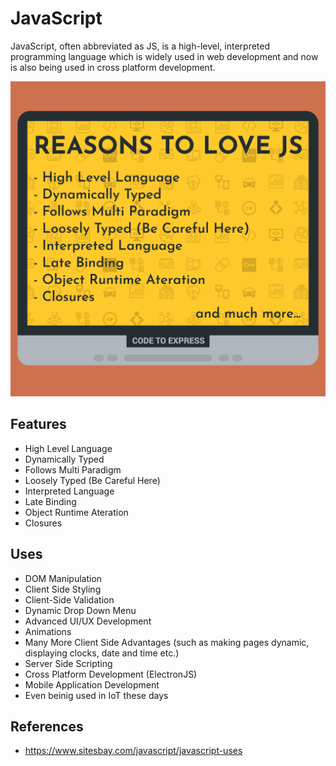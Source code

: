 # JavaScript

JavaScript, often abbreviated as JS, is a high-level, interpreted programming language which is widely used in web development and now is also being used in cross platform development.

![JavaScript](./image.png)

## Features

- High Level Language
- Dynamically Typed
- Follows Multi Paradigm
- Loosely Typed (Be Careful Here)
- Interpreted Language
- Late Binding
- Object Runtime Ateration
- Closures

## Uses

- DOM Manipulation
- Client Side Styling
- Client-Side Validation
- Dynamic Drop Down Menu
- Advanced UI/UX Development
- Animations
- Many More Client Side Advantages (such as making pages dynamic, displaying clocks, date and time etc.)
- Server Side Scripting
- Cross Platform Development (ElectronJS)
- Mobile Application Development
- Even beinig used in IoT these days

## References

- https://www.sitesbay.com/javascript/javascript-uses